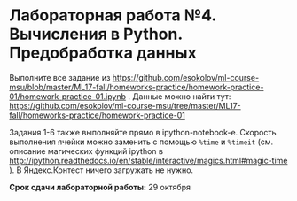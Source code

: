 # Лабораторная работа №4. Вычисления в Python. Предобработка данных

Выполните все задание из https://github.com/esokolov/ml-course-msu/blob/master/ML17-fall/homeworks-practice/homework-practice-01/homework-practice-01.ipynb . Данные можно найти тут: https://github.com/esokolov/ml-course-msu/tree/master/ML17-fall/homeworks-practice/homework-practice-01

Задания 1-6 также выполняйте прямо в ipython-notebook-е. Скорость выполнения ячейки можно заменить с помощью `%time` и `%timeit` (см. описание магических функций ipython в http://ipython.readthedocs.io/en/stable/interactive/magics.html#magic-time ). В Яндекс.Контест ничего загружать не нужно.

**Срок сдачи лабораторной работы:** 29 октября
